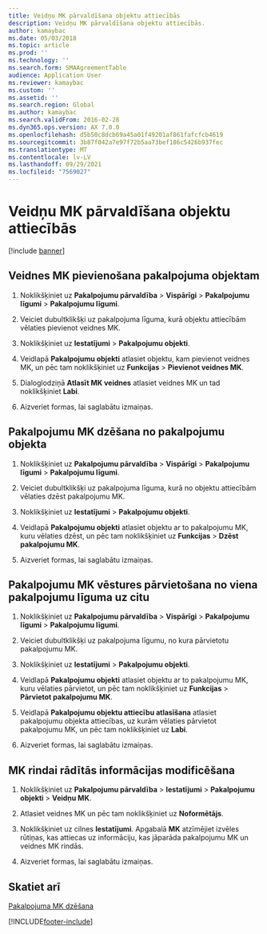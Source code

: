 ```yaml
---
title: Veidņu MK pārvaldīšana objektu attiecībās
description: Veidņu MK pārvaldīšana objektu attiecībās.
author: kamaybac
ms.date: 05/03/2018
ms.topic: article
ms.prod: ''
ms.technology: ''
ms.search.form: SMAAgreementTable
audience: Application User
ms.reviewer: kamaybac
ms.custom: ''
ms.assetid: ''
ms.search.region: Global
ms.author: kamaybac
ms.search.validFrom: 2016-02-28
ms.dyn365.ops.version: AX 7.0.0
ms.openlocfilehash: d5b50c8dcb69a45a01f49201af861fafcfcb4619
ms.sourcegitcommit: 3b87f042a7e97f72b5aa73bef186c5426b937fec
ms.translationtype: MT
ms.contentlocale: lv-LV
ms.lasthandoff: 09/29/2021
ms.locfileid: "7569027"
---
```

# <a name="manage-template-boms-on-object-relations"></a>Veidņu MK pārvaldīšana objektu attiecībās 

[!include [banner](../includes/banner.md)]


## <a name="attach-a-template-bom-to-a-service-object"></a>Veidnes MK pievienošana pakalpojuma objektam

1.  Noklikšķiniet uz **Pakalpojumu pārvaldība** \> **Vispārīgi** \> **Pakalpojumu līgumi** \> **Pakalpojumu līgumi**.

2.  Veiciet dubultklikšķi uz pakalpojuma līguma, kurā objektu attiecībām vēlaties pievienot veidnes MK.

3.  Noklikšķiniet uz **Iestatījumi** \> **Pakalpojumu objekti**.

4.  Veidlapā **Pakalpojumu objekti** atlasiet objektu, kam pievienot veidnes MK, un pēc tam noklikšķiniet uz **Funkcijas** \> **Pievienot veidnes MK**.

5.  Dialoglodziņā **Atlasīt MK veidnes** atlasiet veidnes MK un tad noklikšķiniet **Labi**.

6.  Aizveriet formas, lai saglabātu izmaiņas.

## <a name="delete-a-service-bom-from-a-service-object"></a>Pakalpojumu MK dzēšana no pakalpojumu objekta

1.  Noklikšķiniet uz **Pakalpojumu pārvaldība** \> **Vispārīgi** \> **Pakalpojumu līgumi** \> **Pakalpojumu līgumi**.

2.  Veiciet dubultklikšķi uz pakalpojuma līguma, kurā no objektu attiecībām vēlaties dzēst pakalpojumu MK.

3.  Noklikšķiniet uz **Iestatījumi** \> **Pakalpojumu objekti**.

4.  Veidlapā **Pakalpojumu objekti** atlasiet objektu ar to pakalpojumu MK, kuru vēlaties dzēst, un pēc tam noklikšķiniet uz **Funkcijas** \> **Dzēst pakalpojumu MK**.

5.  Aizveriet formas, lai saglabātu izmaiņas.

## <a name="move-the-service-bom-history-from-one-service-agreement-to-another"></a>Pakalpojumu MK vēstures pārvietošana no viena pakalpojumu līguma uz citu

1.  Noklikšķiniet uz **Pakalpojumu pārvaldība** \> **Vispārīgi** \> **Pakalpojumu līgumi** \> **Pakalpojumu līgumi**.

2.  Veiciet dubultklikšķi uz pakalpojuma līgumu, no kura pārvietotu pakalpojumu MK.

3.  Noklikšķiniet uz **Iestatījumi** \> **Pakalpojumu objekti**.

4.  Veidlapā **Pakalpojumu objekti** atlasiet objektu ar to pakalpojumu MK, kuru vēlaties pārvietot, un pēc tam noklikšķiniet uz **Funkcijas** \> **Pārvietot pakalpojumu MK**.

5.  Veidlapā **Pakalpojumu objektu attiecību atlasīšana** atlasiet pakalpojumu objekta attiecības, uz kurām vēlaties pārvietot pakalpojumu MK, un pēc tam noklikšķiniet uz **Labi**.

6.  Aizveriet formas, lai saglabātu izmaiņas.

## <a name="modify-the-information-displayed-for-a-bom-line"></a>MK rindai rādītās informācijas modificēšana

1.  Noklikšķiniet uz **Pakalpojumu pārvaldība** \> **Iestatījumi** \> **Pakalpojumu objekti** \> **Veidņu MK**.

2.  Atlasiet veidnes MK un pēc tam noklikšķiniet uz **Noformētājs**.

3.  Noklikšķiniet uz cilnes **Iestatījumi**. Apgabalā **MK** atzīmējiet izvēles rūtiņas, kas attiecas uz informāciju, kas jāparāda pakalpojumu MK un veidnes MK rindās.

4.  Aizveriet formas, lai saglabātu izmaiņas.

## <a name="see-also"></a>Skatiet arī

[Pakalpojuma MK dzēšana](delete-service-bom.md)

  




[!INCLUDE[footer-include](../../includes/footer-banner.md)]